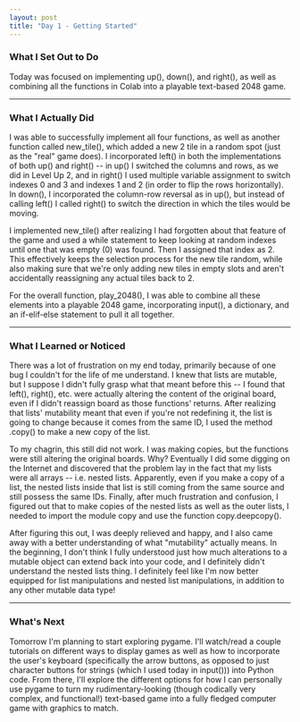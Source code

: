```yaml
---
layout: post
title: "Day 1 - Getting Started"
---
```


### What I Set Out to Do

Today was focused on implementing up(), down(), and right(), as well as combining all the functions in Colab into a playable text-based 2048 game.

---

### What I Actually Did

I was able to successfully implement all four functions, as well as another function called new_tile(), which added a new 2 tile in a random spot (just as the "real" game does). I incorporated left() in both the implementations of both up() and right() -- in up() I switched the columns and rows, as we did in Level Up 2, and in right() I used multiple variable assignment to switch indexes 0 and 3 and indexes 1 and 2 (in order to flip the rows horizontally). In down(), I incorporated the column-row reversal as in up(), but instead of calling left() I called right() to switch the direction in which the tiles would be moving.

I implemented new_tile() after realizing I had forgotten about that feature of the game and used a while statement to keep looking at random indexes until one that was empty (0) was found. Then I assigned that index as 2. This effectively keeps the selection process for the new tile random, while also making sure that we're only adding new tiles in empty slots and aren't accidentally reassigning any actual tiles back to 2.

For the overall function, play_2048(), I was able to combine all these elements into a playable 2048 game, incorporating input(), a dictionary, and an if-elif-else statement to pull it all together.

---

### What I Learned or Noticed

There was a lot of frustration on my end today, primarily because of one bug I couldn't for the life of me understand. I knew that lists are mutable, but I suppose I didn't fully grasp what that meant before this -- I found that left(), right(), etc. were actually altering the content of the original board, even if I didn't reassign board as those functions' returns. After realizing that lists' mutability meant that even if you're not redefining it, the list is going to change because it comes from the same ID, I used the method .copy() to make a new copy of the list.

To my chagrin, this still did not work. I was making copies, but the functions were still altering the original boards. Why? Eventually I did some digging on the Internet and discovered that the problem lay in the fact that my lists were all arrays -- i.e. nested lists. Apparently, even if you make a copy of a list, the nested lists inside that list is still coming from the same source and still possess the same IDs. Finally, after much frustration and confusion, I figured out that to make copies of the nested lists as well as the outer lists, I needed to import the module copy and use the function copy.deepcopy().

After figuring this out, I was deeply relieved and happy, and I also came away with a better understanding of what "mutability" actually means. In the beginning, I don't think I fully understood just how much alterations to a mutable object can extend back into your code, and I definitely didn't understand the nested lists thing. I definitely feel like I'm now better equipped for list manipulations and nested list manipulations, in addition to any other mutable data type!

---

### What's Next

Tomorrow I'm planning to start exploring pygame. I'll watch/read a couple tutorials on different ways to display games as well as how to incorporate the user's keyboard (specifically the arrow buttons, as opposed to just character buttons for strings (which I used today in input())) into Python code. From there, I'll explore the different options for how I can personally use pygame to turn my rudimentary-looking (though codically very complex, and functional!) text-based game into a fully fledged computer game with graphics to match.
